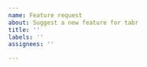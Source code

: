 ```yaml
---
name: Feature request
about: Suggest a new feature for tabr
title: ''
labels: ''
assignees: ''

---
```


<!--

Before filing a feature request, please consider if it fits the scope of the package, conforms to package syntax rules, and is of general utility to other users. A couple common reasons feature requests may be decline:

1. Do you want to alter `tabr` music notation syntax?

Writing your own external code that wraps around package funcationality is the recommended approach if you require something that customized.

2. Do you want to alter the LilyPond markup generated by `tabr`?

`tabr` is not intended for full generality when generating LilyPond markup. Consider using LilyPond directly. The `lilypond()` function also allows you create a LilyPond file without rendering. This enables you to edit the output if `tabr` cannot meet your specific needs.

-->
